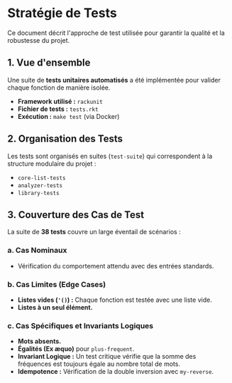 # Stratégie de Tests

Ce document décrit l'approche de test utilisée pour garantir la qualité et la robustesse du projet.

## 1. Vue d'ensemble

Une suite de **tests unitaires automatisés** a été implémentée pour valider chaque fonction de manière isolée.

-   **Framework utilisé :** `rackunit`
-   **Fichier de tests :** `tests.rkt`
-   **Exécution :** `make test` (via Docker)

## 2. Organisation des Tests

Les tests sont organisés en suites (`test-suite`) qui correspondent à la structure modulaire du projet :
-   `core-list-tests`
-   `analyzer-tests`
-   `library-tests`

## 3. Couverture des Cas de Test

La suite de **38 tests** couvre un large éventail de scénarios :

### a. Cas Nominaux
-   Vérification du comportement attendu avec des entrées standards.

### b. Cas Limites (Edge Cases)
-   **Listes vides (`'()`) :** Chaque fonction est testée avec une liste vide.
-   **Listes à un seul élément.**

### c. Cas Spécifiques et Invariants Logiques
-   **Mots absents.**
-   **Égalités (Ex æquo)** pour `plus-frequent`.
-   **Invariant Logique :** Un test critique vérifie que la somme des fréquences est toujours égale au nombre total de mots.
-   **Idempotence :** Vérification de la double inversion avec `my-reverse`.